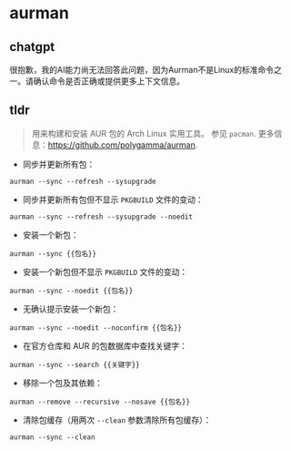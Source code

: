 # aurman 
## chatgpt 
很抱歉，我的AI能力尚无法回答此问题，因为Aurman不是Linux的标准命令之一。请确认命令是否正确或提供更多上下文信息。 

## tldr 
 
> 用来构建和安装 AUR 包的 Arch Linux 实用工具。
> 参见 `pacman`.
> 更多信息：<https://github.com/polygamma/aurman>.

- 同步并更新所有包：

`aurman --sync --refresh --sysupgrade`

- 同步并更新所有包但不显示 `PKGBUILD` 文件的变动：

`aurman --sync --refresh --sysupgrade --noedit`

- 安装一个新包：

`aurman --sync {{包名}}`

- 安装一个新包但不显示 `PKGBUILD` 文件的变动：

`aurman --sync --noedit {{包名}}`

- 无确认提示安装一个新包：

`aurman --sync --noedit --noconfirm {{包名}}`

- 在官方仓库和 AUR 的包数据库中查找关键字：

`aurman --sync --search {{关键字}}`

- 移除一个包及其依赖：

`aurman --remove --recursive --nosave {{包名}}`

- 清除包缓存（用两次 `--clean` 参数清除所有包缓存）：

`aurman --sync --clean`
